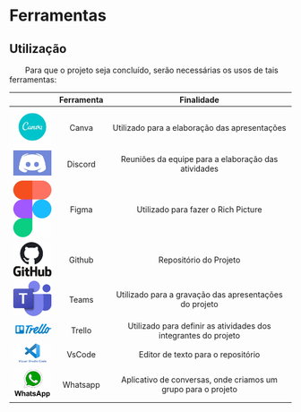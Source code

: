 # Ferramentas

## Utilização

&emsp;&emsp;Para que o projeto seja concluído, serão necessárias os usos de tais ferramentas:

| | Ferramenta | Finalidade |
| :------: | :----------: | :---------------------------------------------------: |
| <img src="./assets/ferramentas/Canva.jpg" width="100">    | Canva     | Utilizado para a elaboração das apresentações |
| <img src="./assets/ferramentas/discord.jpg" width="100">  | Discord   | Reuniões da equipe para a elaboração das atividades |
| <img src="./assets/ferramentas/figma.jpg" width="100">    | Figma     | Utilizado para fazer o Rich Picture |
| <img src="./assets/ferramentas/github.jpg" width="100">   |  Github    | Repositório do Projeto |
| <img src="./assets/ferramentas/Teams.jpg" width="100">    |   Teams     | Utilizado para a gravação das apresentações do projeto |
| <img src="./assets/ferramentas/Trello.png" width="100">   |   Trello  | Utilizado para definir as atividades dos integrantes do projeto |
| <img src="./assets/ferramentas/vscode.jpg" width="100">   |   VsCode  | Editor de texto para o repositório |
| <img src="./assets/ferramentas/whatsapp.jpg" width="100"> |  Whatsapp | Aplicativo de conversas, onde criamos um grupo para o projeto |

